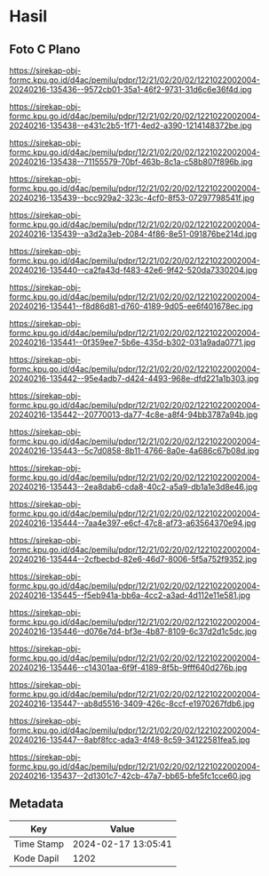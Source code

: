 # Hasil

## Foto C Plano

https://sirekap-obj-formc.kpu.go.id/d4ac/pemilu/pdpr/12/21/02/20/02/1221022002004-20240216-135436--9572cb01-35a1-46f2-9731-31d6c6e36f4d.jpg

https://sirekap-obj-formc.kpu.go.id/d4ac/pemilu/pdpr/12/21/02/20/02/1221022002004-20240216-135438--e431c2b5-1f71-4ed2-a390-1214148372be.jpg

https://sirekap-obj-formc.kpu.go.id/d4ac/pemilu/pdpr/12/21/02/20/02/1221022002004-20240216-135438--71155579-70bf-463b-8c1a-c58b807f896b.jpg

https://sirekap-obj-formc.kpu.go.id/d4ac/pemilu/pdpr/12/21/02/20/02/1221022002004-20240216-135439--bcc929a2-323c-4cf0-8f53-07297798541f.jpg

https://sirekap-obj-formc.kpu.go.id/d4ac/pemilu/pdpr/12/21/02/20/02/1221022002004-20240216-135439--a3d2a3eb-2084-4f86-8e51-091876be214d.jpg

https://sirekap-obj-formc.kpu.go.id/d4ac/pemilu/pdpr/12/21/02/20/02/1221022002004-20240216-135440--ca2fa43d-f483-42e6-9f42-520da7330204.jpg

https://sirekap-obj-formc.kpu.go.id/d4ac/pemilu/pdpr/12/21/02/20/02/1221022002004-20240216-135441--f8d86d81-d760-4189-9d05-ee6f401678ec.jpg

https://sirekap-obj-formc.kpu.go.id/d4ac/pemilu/pdpr/12/21/02/20/02/1221022002004-20240216-135441--0f359ee7-5b6e-435d-b302-031a9ada0771.jpg

https://sirekap-obj-formc.kpu.go.id/d4ac/pemilu/pdpr/12/21/02/20/02/1221022002004-20240216-135442--95e4adb7-d424-4493-968e-dfd221a1b303.jpg

https://sirekap-obj-formc.kpu.go.id/d4ac/pemilu/pdpr/12/21/02/20/02/1221022002004-20240216-135442--20770013-da77-4c8e-a8f4-94bb3787a94b.jpg

https://sirekap-obj-formc.kpu.go.id/d4ac/pemilu/pdpr/12/21/02/20/02/1221022002004-20240216-135443--5c7d0858-8b11-4766-8a0e-4a686c67b08d.jpg

https://sirekap-obj-formc.kpu.go.id/d4ac/pemilu/pdpr/12/21/02/20/02/1221022002004-20240216-135443--2ea8dab6-cda8-40c2-a5a9-db1a1e3d8e46.jpg

https://sirekap-obj-formc.kpu.go.id/d4ac/pemilu/pdpr/12/21/02/20/02/1221022002004-20240216-135444--7aa4e397-e6cf-47c8-af73-a63564370e94.jpg

https://sirekap-obj-formc.kpu.go.id/d4ac/pemilu/pdpr/12/21/02/20/02/1221022002004-20240216-135444--2cfbecbd-82e6-46d7-8006-5f5a752f9352.jpg

https://sirekap-obj-formc.kpu.go.id/d4ac/pemilu/pdpr/12/21/02/20/02/1221022002004-20240216-135445--f5eb941a-bb6a-4cc2-a3ad-4d112e11e581.jpg

https://sirekap-obj-formc.kpu.go.id/d4ac/pemilu/pdpr/12/21/02/20/02/1221022002004-20240216-135446--d076e7d4-bf3e-4b87-8109-6c37d2d1c5dc.jpg

https://sirekap-obj-formc.kpu.go.id/d4ac/pemilu/pdpr/12/21/02/20/02/1221022002004-20240216-135446--c14301aa-6f9f-4189-8f5b-9fff640d276b.jpg

https://sirekap-obj-formc.kpu.go.id/d4ac/pemilu/pdpr/12/21/02/20/02/1221022002004-20240216-135447--ab8d5516-3409-426c-8ccf-e1970267fdb6.jpg

https://sirekap-obj-formc.kpu.go.id/d4ac/pemilu/pdpr/12/21/02/20/02/1221022002004-20240216-135447--8abf8fcc-ada3-4f48-8c59-34122581fea5.jpg

https://sirekap-obj-formc.kpu.go.id/d4ac/pemilu/pdpr/12/21/02/20/02/1221022002004-20240216-135437--2d1301c7-42cb-47a7-bb65-bfe5fc1cce60.jpg


## Metadata

| Key        | Value               |
| ---------- | ------------------- |
| Time Stamp | 2024-02-17 13:05:41 |
| Kode Dapil | 1202                |



